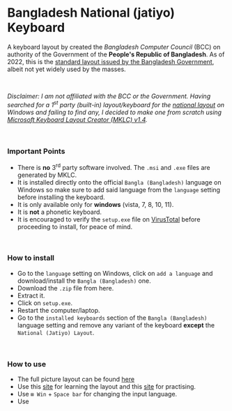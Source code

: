 # Bangladesh National (jatiyo) Keyboard

A keyboard layout by created the _Bangladesh Computer Council_ (BCC) on authority of the Government of the **People's Republic of Bangladesh**. As of 2022, this is the [standard layout issued by the Bangladesh Government](https://bcc.gov.bd/site/page/74683337-931a-4344-ab00-34cf2527acc6/Bangla-Language-Project), albeit not yet widely used by the masses.

</br>

*Disclaimer: I am not affiliated with the BCC or the Government. Having searched for a 1<sup>st</sup> party (built-in) layout/keyboard for the [national layout](https://upload.wikimedia.org/wikipedia/commons/thumb/b/b9/KB-Bengali-Jatiyo.svg/1200px-KB-Bengali-Jatiyo.svg.png) on Windows and failing to find any, I decided to make one from scratch using [Microsoft Keyboard Layout Creator (MKLC) v1.4](https://www.microsoft.com/en-us/download/details.aspx?id=102134).*

</br>

### Important Points
- There is **no** 3<sup>rd</sup> party software involved. The `.msi` and `.exe` files are generated by MKLC.
- It is installed directly onto the official `Bangla (Bangladesh)` language on Windows so make sure to add said language from the `language` setting before installing the keyboard.
- It is only available only for **windows** (vista, 7, 8, 10, 11).
- It is **not** a phonetic keyboard.
- It is encouraged to verify the `setup.exe` file on [VirusTotal](https://www.virustotal.com/gui/home/upload) before proceeding to install, for peace of mind.

</br>

### How to install
- Go to the `language` setting on Windows, click on `add a language` and download/install the `Bangla (Bangladesh)` one.
- Download the `.zip` file from here.
- Extract it.
- Click on `setup.exe`.
- Restart the computer/laptop.
- Go to the `installed keyboards` section of the `Bangla (Bangladesh)` language setting and remove any variant of the keyboard **except** the `National (Jatiyo) Layout`.

</br>

### How to use
- The full picture layout can be found [here](https://upload.wikimedia.org/wikipedia/commons/thumb/b/b9/KB-Bengali-Jatiyo.svg/1200px-KB-Bengali-Jatiyo.svg.png)
- Use this [site](https://www.typingstudy.com/bn-bengali-3/lesson/1) for learning the layout and this [site](https://10fastfingers.com/typing-test/bengali) for practising.
- Use `⊞ Win` + `Space bar` for changing the input language.
- Use 
